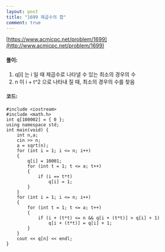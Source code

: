 ```yaml
---
layout: post
title: "1699 제곱수의 합"
comment: true
---
```

[https://www.acmicpc.net/problem/1699](http://www.acmicpc.net/problem/1699)

#### **풀이:**
1. q[i] 는 i 일 때 제곱수로 나타낼 수 있는 최소의 경우의 수
2. n 이 i + t^2 으로 나타내 질 때, 최소의 경우의 수를 찾음 

#### **코드:**

```
#include <iostream>
#include <math.h>
int q[100002] = { 0 };
using namespace std;
int main(void) {
	int n,a;
	cin >> n;
	a = sqrt(n);
	for (int i = 1; i <= n; i++)
	{
		q[i] = 10001;
		for (int t = 1; t <= a; t++)
		{
			if (i == t*t)
				q[i] = 1;
		}
	}
	for (int i = 1; i <= n; i++)
	{
		for (int t = 1; t <= a; t++)
		{
			if (i + (t*t) <= n && q[i + (t*t)] > q[i] + 1)
				q[i + (t*t)] = q[i] + 1;
		}
	}
	cout << q[n] << endl;
}
```

